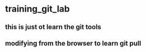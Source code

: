 # training_git_lab

## this is just ot learn the git tools

## modifying from the browser to learn git pull
